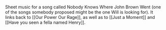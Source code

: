 Sheet music for a song called Nobody Knows Where John Brown Went (one of the songs somebody proposed might be the one Will is looking for). It links back to [[Our Power Our Rage]], as well as to [[Just a Moment]] and [[Have you seen a fella named Henry]].